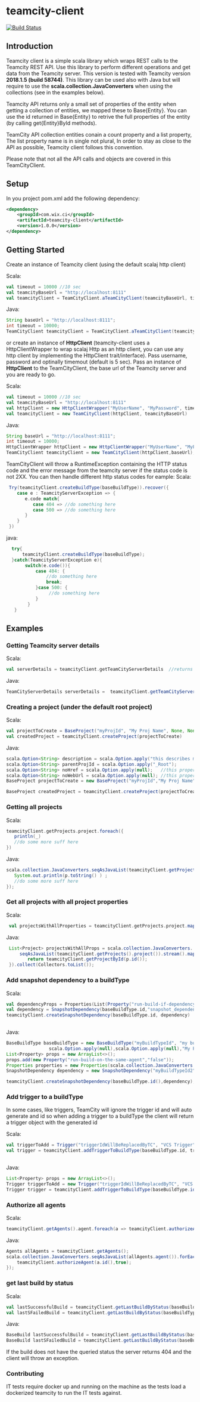 # teamcity-client

[![Build Status](https://travis-ci.com/wix-incubator/teamcity-client.svg?branch=master.png)](https://travis-ci.com/wix-incubator/teamcity-client.svg?branch=master)

## Introduction
Teamcity client is a simple scala library which wraps REST calls to the Teamcity REST API. Use this library to perform different operations and get data from the Teamcity server. This version is tested with Teamcity version **2018.1.5 (build 58744)**. This library can be used also with Java but will require to use the **scala.collection.JavaConverters** when using the collections (see in the examples below).

Teamcity API returns only a small set of properties of the entity when getting a collection of entities, we mapped these to Base{Entity}. You can use the id returned in Base{Entity} to retrive the full properties of the entity (by calling get{Entity}ById methods).

TeamCity API collection entities conain a count property and a list property, The list property name is in single not plural, In order to stay as close to the API as possible, Teamcity client follows this convention. 

Please note that not all the API calls and objects are covered in this TeamCityClient.

## Setup
In you project pom.xml add the following dependency:

```xml
<dependency>
    <groupId>com.wix.ci</groupId>
    <artifactId>teamcity-client</artifactId>
    <version>1.0.0</version>
</dependency>
```

## Getting Started
Create an instance of Teamcity client (using the default scalaj http client)

Scala:
```scala
val timeout = 10000 //10 sec
val teamcityBaseUrl = "http://localhost:8111"
val teamcityClient = TeamCityClient.aTeamCityClient(teamcityBaseUrl, timeout, "MyUserName", "MyPassword")
```
Java:
```java
String baseUrl = "http://localhost:8111";
int timeout = 10000;
TeamCityClient teamcityClient = TeamCityClient.aTeamCityClient(teamcityBaseUrl, timeout, "MyUserName", "MyPassword")
```
or create an instance of **HttpClient** (teamcity-client uses a HttpClientWrapper to wrap scalaj Http as an http client, you can use any http client by implementing the HttpClient trait/interface). Pass username, password and optinally timemout (default is 5 sec).
Pass an instance of **HttpClient** to the TeamCityClient,  the base url of the Teamcity server and you are ready to go.

Scala:
```scala
val timeout = 10000 //10 sec
val teamcityBaseUrl = "http://localhost:8111"
val httpClient = new HttpClientWrapper("MyUserName", "MyPassword", timeout)
val teamcityClient = new TeamCityClient(httpClient, teamcityBaseUrl)
```
Java:
```java
String baseUrl = "http://localhost:8111";
int timeout = 10000;
HttpClientWrapper httpClient = new HttpClientWrapper("MyUserName", "MyPassword", timeout);
TeamCityClient teamcityClient = new TeamCityClient(httpClient,baseUrl);
```

TeamCityClient will throw a RuntimeException containing the HTTP status code and the error message from the teamcity server if the status code is not 2XX.
You can then handle different http status codes for eample:
Scala:
```scala
 Try(teamcityClient.createBuildType(baseBuildType)).recover({
    case e : TeamcityServerException => {
       e.code match{
          case 404 => //do something here
          case 500 => //do something here
       }
    }
 })
```
java:
```java
  try{
      teamcityClient.createBuildType(baseBuildType);
  }catch(TeamcityServerException e){
       switch(e.code()){
           case 404: {
               //do something here
               break;
           }case 500: {
                //do something here
           }
        }
   }
```

## Examples
### Getting Teamcity server details
Scala:
```scala
val serverDetails = teamcityClient.getTeamCityServerDetails  //returns version, start time and additional info
```
Java:
```java
TeamCityServerDetails serverDetails =  teamcityClient.getTeamCityServerDetails();
```

### Creating a project (under the default root project)
Scala:
```scala
val projectToCreate = BaseProject("myProjId", "My Proj Name", None, None, Some("projDesc"), false, Some(rootProjectId))
val createdProject = teamcityClient.createProject(projectToCreate)
```
Java:
```java
scala.Option<String> description = scala.Option.apply("this describes my project");
scala.Option<String> parentProjId = scala.Option.apply("_Root");
scala.Option<String> noHref = scala.Option.apply(null);   //this property will be filled by the server once project is created
scala.Option<String> noWebUrl = scala.Option.apply(null); //this property will be filled by the server once project is created
BaseProject projectToCreate = new BaseProject("myProjId","My Proj Name",noHref,noWebUrl,description,false,parentProjId);

BaseProject createdProject = teamcityClient.createProject(projectToCreate);
```

### Getting all projects
Scala:
```scala
teamcityClient.getProjects.project.foreach({
   println(_)
   //do some more suff here
})
```
Java:
```java
scala.collection.JavaConverters.seqAsJavaList(teamcityClient.getProjects().project()).stream().forEach(p -> {
   System.out.println(p.toString() ) ;
   //do some more suff here
});
```
### Get all projects with all project properties
Scala:
```scala
 val projectsWithAllProperties = teamcityClient.getProjects.project.map(p => teamcityClient.getProjectById(p.id))
```
Java:
```java
 List<Project> projectsWithAllProps = scala.collection.JavaConverters.
     seqAsJavaList(teamcityClient.getProjects().project()).stream().map(p -> {
        return teamcityClient.getProjectById(p.id());
 }).collect(Collectors.toList());
```

### Add snapshot dependency to a buildType
Scala:
```scala
val dependencyProps = Properties(List(Property("run-build-if-dependency-failed","MAKE_FAILED_TO_START")))
val dependency = SnapshotDependency(baseBuildType.id,"snapshot_dependency",dependencyProps ,baseBuildType2)
teamcityClient.createSnapshotDependency(baseBuildType.id, dependency)
     
```
Java:
```java
BaseBuildType baseBuildType = new BaseBuildType("myBuildTypeId", "my build id",
                scala.Option.apply(null),scala.Option.apply(null),"My Proj Name","myProjId",false);
List<Property> props = new ArrayList<>();
props.add(new Property("run-build-on-the-same-agent","false"));
Properties properties = new Properties(scala.collection.JavaConverters.asScalaBuffer(props).toList() );
SnapshotDependency dependency = new SnapshotDependency("myBuildTypeId2","snapshot_dependency",properties,baseBuildType);

teamcityClient.createSnapshotDependency(baseBuildType.id(),dependency);
```        
### Add trigger to a buildType
In some cases, like triggers, TeamCity will ignore the trigger id and will auto generate and id
so when adding a trigger to a buildType the client will return a trigger object with the generated id

Scala:
```scala
val triggerToAdd = Trigger("triggerIdWillBeReplacedByTC", "VCS Trigger", Properties(Nil))
val trigger = teamcityClient.addTriggerToBuildType(baseBuildType.id, triggerToAdd)
     
```
Java:
```java
List<Property> props = new ArrayList<>();
Trigger triggerToAdd = new Trigger("triggerIdWillBeReplacedByTC", "VCS Trigger", new Properties(scala.collection.JavaConverters.asScalaBuffer(props).toList()));
Trigger trigger = teamcityClient.addTriggerToBuildType(baseBuildType.id, triggerToAdd);
```

### Authorize all agents
Scala:
```scala
teamcityClient.getAgents().agent.foreach(a => teamcityClient.authorizeAgent(a.id,true))
```
Java:
```java
Agents allAgents = teamcityClient.getAgents();
scala.collection.JavaConverters.seqAsJavaList(allAgents.agent()).forEach(a -> {
    teamcityClient.authorizeAgent(a.id(),true);
});
```

### get last build by status
Scala:
```scala
val lastSuccessfulBuild = teamcityClient.getLastBuildByStatus(baseBuildType.id,"success")
val lastSFailedBuild = teamcityClient.getLastBuildByStatus(baseBuildType.id,"failure")
```
Java:
```java
BaseBuild lastSuccessfulBuild = teamcityClient.getLastBuildByStatus(baseBuildType.id,"success");
BaseBuild lastSFailedBuild = teamcityClient.getLastBuildByStatus(baseBuildType.id,"failure");
```
If the build does not have the queried status the server returns 404 and the client will throw an exception.

### Contributing
IT tests require docker up and running on the machine as the tests load a dockerized teamcity to run the IT tests against.
